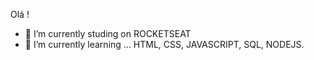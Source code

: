 Olá !

- 🔭 I’m currently studing on ROCKETSEAT
- 🌱 I’m currently learning ... HTML, CSS, JAVASCRIPT, SQL, NODEJS.

